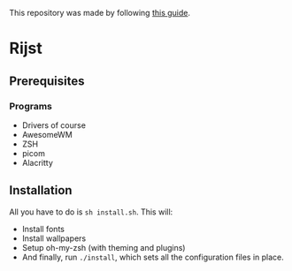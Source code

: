 This repository was made by following [this guide](https://www.anishathalye.com/2014/08/03/managing-your-dotfiles/).

# Rijst
## Prerequisites
### Programs
* Drivers of course
* AwesomeWM
* ZSH
* picom
* Alacritty

## Installation
All you have to do is `sh install.sh`. This will:
* Install fonts
* Install wallpapers
* Setup oh-my-zsh (with theming and plugins)
* And finally, run `./install`, which sets all the configuration files in place.
